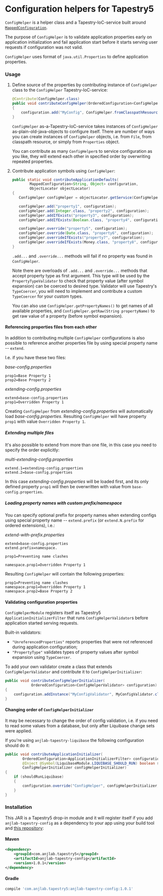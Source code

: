 Configuration helpers for Tapestry5
===================================

`ConfigHelper` is a helper class and a Tapestry-IoC-service built around [`MappedConfiguration`](http://tapestry.apache.org/tapestry-ioc-configuration.html).

The purpose of `ConfigHelper` is to validate application properties early on application initialization and fail application start before it starts serving user requests if configuration was not valid.

`ConfigHelper` uses format of `java.util.Properties` to define application properties.

### Usage

1. Define source of the properties by contributing instance of `ConfigHelper` class to the `ConfigHelper` Tapestry-IoC-service:

    ```java
    @Contribute(ConfigHelper.class)
    public void contributeConfigHelper(OrderedConfiguration<ConfigHelper> configuration) throws IOException
    {
        configuration.add("MyConfig", ConfigHelper.fromClasspathResource("my-config.properties"));
    }
    ```

   `ConfigHelper` as-a-Tapestry-IoC-service takes instances of `ConfigHelper` as-plain-old-java-objects to configure itself. There are number of ways you can create instances of `ConfigHelper` objects, i.e. from `File`, from classpath resource, or simply from `Properties` object.

    You can contribute as many `ConfigHelper`s to service configuration as you like, they will extend each other in specified order by overwriting repeated properties.

2. Contribute application symbols using `ConfigHelper`:

    ```java
    public static void contributeApplicationDefaults(
            MappedConfiguration<String, Object> configuration,
            ObjectLocator objectLocator)
    {
       ConfigHelper configHelper = objectLocator.getService(ConfigHelper.class);

       configHelper.add("property1", configuration);
       configHelper.add(Integer.class, "property2", configuration);
       configHelper.addIfExists("property3", configuration);
       configHelper.addIfExists(Boolean.class, "property4", configuration);

       configHelper.override("property5", configuration);
       configHelper.override(Date.class, "property6", configuration);
       configHelper.overrideIfExists("property7", configuration);
       configHelper.overrideIfExists(Money.class, "property8", configuration);
    }
    ```
    
    `.add...` and `.override...` methods will fail if no property was found in `ConfigHelper`.
    
    Note there are overloads of `.add...` and `.override...` methods that accept property type as first argument. This type will be used by the `PropertyTypeValidator` to check that property value (after symbol expansion) can be coerced to desired type. Validator will use Tapestry's `TypeCoercer`, you will need to implement and contribute a custom `TypeCoercer` for your custom types.
    
    You can also use `ConfigHelper.getPropertyNames()` to get names of all available properties,
    and `ConfigHelper.getRaw(String propertyName)` to get raw value of a property (before symbol expansion).

#### Referencing properties files from each other

In addition to contributing multiple `ConfigHelper` configurations is also possible
to reference another properties file by using special property name -- `extend`.

I.e. if you have these two files:

*base-config.properties*
```
prop1=Base Property 1
prop2=Base Property 2
```

*extending-config.properties*
```
extend=base-config.properties
prop1=Overridden Property 1
```

Creating `ConfigHelper` from *extending-config.properties* will automatically load *base-config.properties*. Resulting `ConfigHelper` will have property `prop1` with value `Overridden Property 1`.

##### Extending multiple files

It's also possible to extend from more than one file, in this case you need to specify the order explicitly: 

*multi-extending-config.properties*
```
extend.1=extending-config.properties
extend.2=base-config.properties
```

In this case *extending-config.properties* will be loaded first, and its only defined property `prop1` will then be overwritten with value from `base-config.properties`.

##### Loading property names with custom prefix/namespace

You can specify optional prefix for property names when extending configs using special property name --
`extend.prefix` (or `extend.N.prefix` for ordered extensions), i.e.:

*extend-with-prefix.properties*
```
extend=base-config.properties
extend.prefix=namespace.

prop1=Preventing name clashes

namespace.prop1=Overridden Property 1
```

Resulting `ConfigHelper` will contain the following properties:

```
prop1=Preventing name clashes
namespace.prop1=Overridden Property 1
namespace.prop2=Base Property 2
```

#### Validating configuration properties

`ConfigHelperModule` registers itself as Tapestry5 `ApplicationInitializerFilter`
that runs `ConfigHelperValidator`s before application started serving requests.

Built-in validators:
 - `"UnreferencedProperties"` reports properties that were not referenced during application configuration;
 - `"PropertyType"` validates types of property values after symbol expansion using `TypeCoercer`.

To add your own validator create a class that extends `ConfigHelperValidator` and contribute it to `ConfigHelperInitializer`:

```java
public void contributeConfigHelperInitializer(
            OrderedConfiguration<ConfigHelperValidator> configuration)
{
    configuration.addInstance("MyConfigValidator", MyConfigValidator.class);
}
```

#### Changing order of `ConfigHelperInitializer`

It may be necessary to change the order of config validation, i.e. if you need to read some values from a database, but only after Liquibase change sets were applied.

If you're using `anjlab-tapestry-liquibase` the following configuration should do it:
```java
public void contributeApplicationInitializer(
        OrderedConfiguration<ApplicationInitializerFilter> configuration,
        @Inject @Symbol(LiquibaseModule.LIQUIBASE_SHOULD_RUN) boolean shouldRunLiquibase,
        ConfigHelperInitializer configHelperInitializer)
{
    if (shouldRunLiquibase)
    {
        configuration.override("ConfigHelper", configHelperInitializer, "after:Liquibase");
    }
}
```

### Installation
This JAR is a Tapestry5 drop-in module and it will register itself if you 
add `anjlab-tapestry-config` as a dependency to your app using your build tool
and [this repository](https://github.com/anjlab/anjlab-tapestry-commons#maven-repository):

#### Maven
```xml
<dependency>
    <groupId>com.anjlab.tapestry5</groupId>
    <artifactId>anjlab-tapestry-config</artifactId>
    <version>1.0.1</version>
</dependency>
```

#### Gradle
```groovy
compile 'com.anjlab.tapestry5:anjlab-tapestry-config:1.0.1'
```
